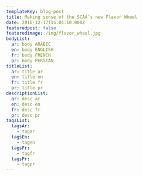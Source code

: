 ```yaml
---
templateKey: blog-post
title: Making sense of the SCAA’s new Flavor Wheel
date: 2016-12-17T15:04:10.000Z
featuredpost: false
featuredimage: /img/flavor_wheel.jpg
bodyList:
  ar: body ARABIC
  en: body ENGLISH
  fr: body FRENCH
  pr: body PERSIAN
titleList:
  ar: title ar
  en: title en
  fr: title fr
  pr: title pr
descriptionList:
  ar: desc ar
  en: desc en
  fr: desc fr
  pr: desc pr
tagsList:
  tagsAr:
    - tagar
  tagsEn:
    - tagen
  tagsFr:
    - tagfr
  tagsPr:
    - tagpr
---
```

